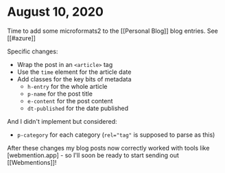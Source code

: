 # August 10, 2020

Time to add some microformats2 to the [[Personal Blog]] blog entries.  See [[#azure]]

Specific changes:
- Wrap the post in an `<article>` tag
- Use the `time` element for the article date
- Add classes for the key bits of metadata
  - `h-entry` for the whole article
  - `p-name` for the post title
  - `e-content` for the post content
  - `dt-published` for the date published

And I didn't implement but considered:
  - `p-category` for each category (`rel="tag"` is supposed to parse as this)

After these changes my blog posts now correctly worked with tools like [webmention.app] - so I'll soon be ready to start sending out [[Webmentions]]!